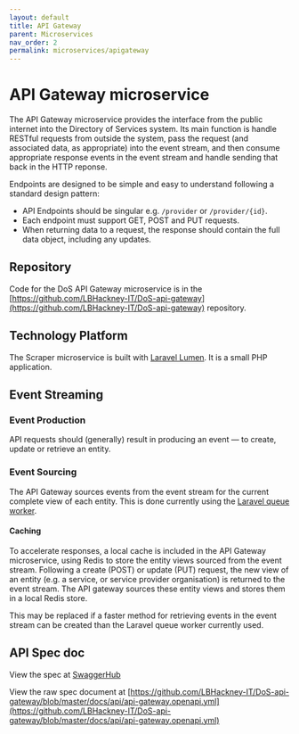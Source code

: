 ```yaml
---
layout: default
title: API Gateway
parent: Microservices
nav_order: 2
permalink: microservices/apigateway
---
```

# API Gateway microservice

The API Gateway microservice provides the interface from the public internet into the Directory of Services system. Its main function is handle RESTful requests from outside the system, pass the request (and associated data, as appropriate) into the event stream, and then consume appropriate response events in the event stream and handle sending that back in the HTTP reponse.

Endpoints are designed to be simple and easy to understand following a standard design pattern:

* API Endpoints should be singular e.g. `/provider` or `/provider/{id}`.
* Each endpoint must support GET, POST and PUT requests.
* When returning data to a request, the response should contain the full data object, including any updates.

## Repository

Code for the DoS API Gateway microservice is in the [https://github.com/LBHackney-IT/DoS-api-gateway](https://github.com/LBHackney-IT/DoS-api-gateway) repository.

## Technology Platform

The Scraper microservice is built with [Laravel Lumen](https://lumen.laravel.com). It is a small PHP application.

## Event Streaming

### Event Production

API requests should (generally) result in producing an event — to create, update or retrieve an entity.

### Event Sourcing

The API Gateway sources events from the event stream for the current complete view of each entity. This is done currently using the [Laravel queue worker](https://laravel.com/docs/5.7/queues#running-the-queue-worker).

#### Caching

To accelerate responses, a local cache is included in the API Gateway microservice, using Redis to store the entity views sourced from the event stream. Following a create (POST) or update (PUT) request, the new view of an entity (e.g. a service, or service provider organisation) is returned to the event stream. The API gateway sources these entity views and stores them in a local Redis store.

This may be replaced if a faster method for retrieving events in the event stream can be created than the Laravel queue worker currently used.

## API Spec doc

View the spec at [SwaggerHub](https://app.swaggerhub.com/apis-docs/LBHC/lbh-co_l_directory_of_services_gateway_api/1.0.0)

View the raw spec document at [https://github.com/LBHackney-IT/DoS-api-gateway/blob/master/docs/api/api-gateway.openapi.yml](https://github.com/LBHackney-IT/DoS-api-gateway/blob/master/docs/api/api-gateway.openapi.yml)
